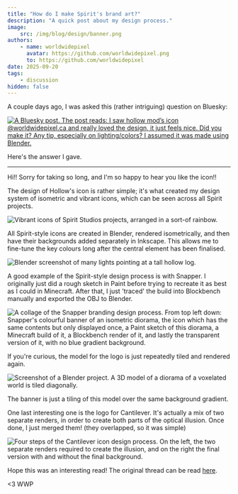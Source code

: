 ```yaml
---
title: "How do I make Spirit's brand art?"
description: "A quick post about my design process."
image:
    src: /img/blog/design/banner.png
authors:
    - name: worldwidepixel
      avatar: https://github.com/worldwidepixel.png
      to: https://github.com/worldwidepixel
date: 2025-09-20
tags:
    - discussion
hidden: false
---
```


A couple days ago, I was asked this (rather intriguing) question on Bluesky:

<a href="https://bsky.app/profile/ferdinandkeller.dev/post/3lyyanmnnes2l">
	<img alt="A Bluesky post. The post reads: I saw hollow mod’s icon @worldwidepixel.ca and really loved the design, it just feels nice. Did you make it? Any tip, especially on lighting/colors? I assumed it was made using Blender." src="/img/blog/design/screenshots/bluesky.png" />
</a>

Here's the answer I gave.

<hr />

Hi!! Sorry for taking so long, and I'm so happy to hear you like the icon!!

The design of Hollow's icon is rather simple; it's what created my design system of isometric and vibrant icons, which can be seen across all Spirit projects.

<img alt="Vibrant icons of Spirit Studios projects, arranged in a sort-of rainbow." src="/img/blog/design/screenshots/inkscape.png" />

All Spirit-style icons are created in Blender, rendered isometrically, and then have their backgrounds added separately in Inkscape. This allows me to fine-tune the key colours long after the central element has been finalised.

<img alt="Blender screenshot of many lights pointing at a tall hollow log." src="/img/blog/design/screenshots/hollow_logo.png" />

A good example of the Spirit-style design process is with Snapper. I originally just did a rough sketch in Paint before trying to recreate it as best as I could in Minecraft. After that, I just 'traced' the build into Blockbench manually and exported the OBJ to Blender.

<img alt="A collage of the Snapper branding design process. From top left down: Snapper's colourful banner of an isometric diorama, the icon which has the same contents but only displayed once, a Paint sketch of this diorama, a Minecraft build of it, a Blockbench render of it, and lastly the transparent version of it, with no blue gradient background." src="/img/blog/design/snapper.png" />

If you're curious, the model for the logo is just repeatedly tiled and rendered again.

<img alt="Screenshot of a Blender project. A 3D model of a diorama of a voxelated world is tiled diagonally." src="/img/blog/design/screenshots/snapper_banner.png" />

The banner is just a tiling of this model over the same background gradient.

One last interesting one is the logo for Cantilever. It's actually a mix of two separate renders, in order to create both parts of the optical illusion. Once done, I just merged them! (they overlapped, so it was simple)

<img alt="Four steps of the Cantilever icon design process. On the left, the two separate renders required to create the illusion, and on the right the final version with and without the final background." src="/img/blog/design/cantilever.png" />

Hope this was an interesting read! The original thread can be read [here](https://bsky.app/profile/worldwidepixel.ca/post/3lz5rfa2nic27).

<3 WWP
